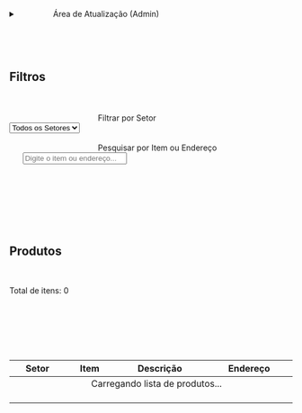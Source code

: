 <!DOCTYPE html>
<html lang="pt-br">
<head>
    <meta charset="UTF-8">
    <meta name="viewport" content="width=device-width, initial-scale=1.0">
    <title>Lista de Produtos - Ruptura</title>
        <script src="https://cdn.tailwindcss.com"></script>
    <style>
        /* Fonte Inter para um visual mais limpo */
        @import url('https://fonts.googleapis.com/css2?family=Inter:wght@400;500;600;700&display=swap');
        body {
            font-family: 'Inter', sans-serif;
        }
        /* Ajuste para a tabela não estourar em telas pequenas */
        .table-container {
            overflow-x: auto;
        }
        /* Esconde as setas do input de pesquisa */
        input[type="search"]::-webkit-search-decoration,
        input[type="search"]::-webkit-search-cancel-button,
        input[type="search"]::-webkit-search-results-button,
        input[type="search"]::-webkit-search-results-decoration {
            -webkit-appearance: none;
        }
    </style>

              
                <details id="adminSection" class="bg-white p-6 rounded-lg shadow-lg mb-6 cursor-pointer">
            <summary class="font-semibold text-lg text-blue-700">
                Área de Atualização (Admin)
            </summary>
            <div class="mt-4 border-t pt-4">
                <label for="dataPasteArea" class="block text-sm font-medium text-gray-700 mb-2">
                    Cole os dados da planilha aqui:
                </label>
                <p class="text-xs text-gray-500 mb-2">
                    Instrução: Na aba "Listas Por Setor", copie **apenas** os dados (da célula B2 até a última da coluna E) e cole na área abaixo.
                </p>
                <textarea id="dataPasteArea" rows="10" class="w-full p-3 border border-gray-300 rounded-lg focus:ring-2 focus:ring-blue-500" placeholder="Copie do Excel (Ctrl+C) e cole aqui (Ctrl+V)..."></textarea>
                <button id="saveButton" class="mt-4 w-full bg-blue-600 text-white font-bold py-3 px-5 rounded-lg hover:bg-blue-700 transition-colors focus:outline-none focus:ring-2 focus:ring-blue-500 focus:ring-offset-2">
                    Salvar e Atualizar Lista na Nuvem
                </button>
                <div id="saveStatus" class="mt-2 text-center text-sm"></div>
            </div>
        </details>

                <div class="bg-white p-6 rounded-lg shadow-lg mb-6">
                        <h2 class="text-lg sm:text-xl font-semibold text-gray-700 mb-4">Filtros</h2>
            <div class="grid grid-cols-1 md:grid-cols-2 gap-4">
                <div>
                                        <label for="filterSetor" class="block text-xs font-medium text-gray-700">Filtrar por Setor</label>
                                        <select id="filterSetor" class="mt-1 w-full p-3 border border-gray-300 rounded-lg focus:ring-2 focus:ring-blue-500 bg-white">
                        <option value="">Todos os Setores</option>
                                            </select>
                </div>
                <div>
                                        <label for="searchTerm" class="block text-xs font-medium text-gray-700">Pesquisar por Item ou Endereço</label>
                                        <input type="search" id="searchTerm" placeholder="Digite o item ou endereço..." class="mt-1 w-full p-3 border border-gray-300 rounded-lg focus:ring-2 focus:ring-blue-500">
                </div>
            </div>
        </div>

                <div class="bg-white rounded-lg shadow-lg">
            <div class="p-6">
                                 <h2 class="text-lg sm:text-xl font-semibold text-gray-700">Produtos</h2>
                <p id="rowCount" class="text-sm text-gray-500 mt-1">Total de itens: 0</p>
            </div>
            <div class="table-container">
                <table class="w-full min-w-[600px] text-left">
                    <thead class="bg-gray-50 border-b border-gray-200">
                        <tr>
                            <th class="p-4 text-sm font-semibold text-gray-600 uppercase tracking-wider">Setor</th>
                            <th class="p-4 text-sm font-semibold text-gray-600 uppercase tracking-wider">Item</th>
                            <th class="p-4 text-sm font-semibold text-gray-600 uppercase tracking-wider">Descrição</th>
                            <th class="p-4 text-sm font-semibold text-gray-600 uppercase tracking-wider">Endereço</th>
                        </tr>
                    </thead>
                    <tbody id="tableBody" class="divide-y divide-gray-200">
                                                <tr>
                            <td colspan="4" class="p-6 text-center text-gray-500">
                                Carregando lista de produtos...
                            </td>
                        </tr>
                    </tbody>
                </table>
            </div>
        </div>

    </div>

        <script type="module">
        // Importações do Firebase
        import { initializeApp } from "https://www.gstatic.com/firebasejs/11.6.1/firebase-app.js";
        import {
            getAuth,
            signInAnonymously,
            onAuthStateChanged
        } from "https://www.gstatic.com/firebasejs/11.6.1/firebase-auth.js";
        import {
            getFirestore,
            doc,
            setDoc,
            onSnapshot,
            setLogLevel
        } from "https://www.gstatic.com/firebasejs/11.6.1/firebase-firestore.js";

        // Config Firebase (fornecida pelo usuário)
        const firebaseConfig = {
            apiKey: "AIzaSyBo8G3ZcWk4EepN0cHdVBtXc7tGOfcw-yg",
            authDomain: "inscricaosinuca.firebaseapp.com",
            projectId: "inscricaosinuca",
            storageBucket: "inscricaosinuca.firebasestorage.app",
            messagingSenderId: "338241576305",
            appId: "1:338241576305:web:288b6124384c6be4f76ad0",
            measurementId: "G-PEDG30FS2R"
        };
        
        const appId = firebaseConfig.projectId || 'default-app-id';

        // Variáveis globais
        let db, auth;
        let allProducts = []; 
        let authReady = false; 
        let listDocRef; 

        // Elementos da DOM
        const filterSetor = document.getElementById('filterSetor');
        const searchTerm = document.getElementById('searchTerm');
        const tableBody = document.getElementById('tableBody');
        const rowCount = document.getElementById('rowCount');
        const saveButton = document.getElementById('saveButton');
        const dataPasteArea = document.getElementById('dataPasteArea');
        const saveStatus = document.getElementById('saveStatus');
        const adminSection = document.getElementById('adminSection');

        /**
         * Inicializa o Firebase e configura a autenticação
         */
        async function initFirebase() {
            try {
                const app = initializeApp(firebaseConfig);
                db = getFirestore(app);
                auth = getAuth(app);
                
                listDocRef = doc(db, "artifacts", appId, "public/data", "productList", "mainList");
                setLogLevel('debug');

                onAuthStateChanged(auth, async (user) => {
                    if (user) {
                        console.log("Usuário autenticado:", user.uid);
                        authReady = true;
                        loadProductList();
                    } else {
                        console.log("Nenhum usuário. Tentando login anônimo...");
                        authReady = false;
                        try {
                            await signInAnonymously(auth);
                        } catch (error) {
                            console.error("Erro ao autenticar anonimamente:", error);
                            tableBody.innerHTML = `<tr><td colspan="4" class="p-6 text-center text-red-500">Erro de autenticação. Não foi possível carregar os dados.</td></tr>`;
                        }
                    }
                });

            } catch (error) {
                console.error("Erro ao inicializar o Firebase:", error);
                tableBody.innerHTML = `<tr><td colspan="4" class="p-6 text-center text-red-500">Erro ao conectar com o banco de dados.</td></tr>`;
            }
        }

        /**
         * Converte o texto colado (separado por tabulação) em um array de objetos.
         */
        function parsePastedData(text) {
            if (!text || text.trim() === "") {
                return [];
            }
            
            const lines = text.trim().split('\n');
            return lines
                .filter(line => line.trim() !== "") 
                .map(line => {
                    const parts = line.split('\t'); 
                    return {
                        setor: parts[0] ? parts[0].trim() : '',
                        item: parts[1] ? parts[1].trim() : '',
                        descricao: parts[2] ? parts[2].trim() : '',
                        endereco: parts[3] ? parts[3].trim() : ''
                    };
                });
        }

        /**
         * **** NOVA FUNÇÃO ****
         * Popula a lista suspensa de setores com valores únicos.
         */
        function populateSetorFilter() {
            // Guarda o valor selecionado antes de limpar
            const currentValue = filterSetor.value;
            
            // Extrai setores únicos e não vazios da lista de produtos
            const setores = allProducts.map(p => p.setor).filter(s => s.length > 0);
            const uniqueSetores = [...new Set(setores)];
            uniqueSetores.sort(); // Ordena alfabeticamente

            // Limpa o select e adiciona a opção padrão
            filterSetor.innerHTML = '<option value="">Todos os Setores</option>';

            // Adiciona cada setor como uma nova opção
            uniqueSetores.forEach(setor => {
                const option = document.createElement('option');
                option.value = setor;
                option.textContent = setor;
                filterSetor.appendChild(option);
            });

            // Restaura o valor selecionado, se ele ainda existir
            filterSetor.value = currentValue;
        }


        /**
         * Carrega a lista de produtos do Firebase em tempo real (onSnapshot).
         */
        function loadProductList() {
            if (!authReady) {
                console.warn("Aguardando autenticação para carregar a lista...");
                return;
            }

            console.log("Tentando carregar lista do Firestore...");
            
            onSnapshot(listDocRef, (docSnap) => {
                if (docSnap.exists()) {
                    console.log("Dados recebidos do Firestore.");
                    const data = docSnap.data();
                    allProducts = parsePastedData(data.rawProductData || "");
                    console.log(`Lista carregada com ${allProducts.length} produtos.`);
                } else {
                    console.log("Nenhum documento encontrado. A lista está vazia.");
                    allProducts = [];
                    tableBody.innerHTML = `<tr><td colspan="4" class="p-6 text-center text-gray-500">A lista de produtos está vazia. Peça ao administrador para carregar os dados.</td></tr>`;
                }
                
                // **** ATUALIZAÇÃO ****
                // Popula o filtro de setor *depois* que os dados são carregados
                populateSetorFilter();
                
                // Renderiza a tabela
                renderTable();
            }, (error) => {
                console.error("Erro ao carregar lista do Firestore:", error);
                tableBody.innerHTML = `<tr><td colspan="4" class="p-6 text-center text-red-500">Erro ao carregar a lista. Verifique sua conexão.</td></tr>`;
            });
        }

        /**
         * Renderiza a tabela com base nos filtros e na lista 'allProducts'.
         */
        function renderTable() {
            // **** ATUALIZAÇÃO ****
            // Pega o valor exato do select (sem .toLowerCase())
            const setorFilter = filterSetor.value;
            const searchFilter = searchTerm.value.toLowerCase();

            const filteredProducts = allProducts.filter(product => {
                // **** ATUALIZAÇÃO ****
                // Pega o valor exato (sem .toLowerCase())
                const pSetor = product.setor;
                const pItem = product.item.toLowerCase();
                const pDesc = product.descricao.toLowerCase();
                const pEnd = product.endereco.toLowerCase();

                // **** ATUALIZAÇÃO ****
                // Compara o valor exato do setor
                const matchSetor = !setorFilter || pSetor === setorFilter;
                const matchSearch = !searchFilter || pItem.includes(searchFilter) || pEnd.includes(searchFilter);
                
                return matchSetor && matchSearch;
            });

            tableBody.innerHTML = '';
            rowCount.textContent = `Total de itens: ${filteredProducts.length}`;

            if (filteredProducts.length === 0) {
                if(allProducts.length > 0) {
                    tableBody.innerHTML = `<tr><td colspan="4" class="p-6 text-center text-gray-500">Nenhum produto encontrado com esses filtros.</td></tr>`;
                } else if (!authReady) {
                     tableBody.innerHTML = `<tr><td colspan="4" class="p-6 text-center text-gray-500">Conectando...</td></tr>`;
                } else {
                    tableBody.innerHTML = `<tr><td colspan="4" class="p-6 text-center text-gray-500">A lista de produtos está vazia.</td></tr>`;
                }
            } else {
                filteredProducts.forEach(product => {
                    const row = document.createElement('tr');
                    row.className = 'hover:bg-gray-50';
                    
                    const cellSetor = document.createElement('td');
                    cellSetor.className = 'p-4 text-sm text-gray-700';
                    cellSetor.textContent = product.setor;
                    row.appendChild(cellSetor);

                    const cellItem = document.createElement('td');
                    cellItem.className = 'p-4 text-sm text-gray-900 font-medium';
                    cellItem.textContent = product.item;
                    row.appendChild(cellItem);

                    const cellDesc = document.createElement('td');
                    cellDesc.className = 'p-4 text-sm text-gray-700';
                    cellDesc.textContent = product.descricao;
                    row.appendChild(cellDesc);

                    const cellEnd = document.createElement('td');
                    cellEnd.className = 'p-4 text-sm text-gray-700';
                    cellEnd.textContent = product.endereco;
                    row.appendChild(cellEnd);

                    tableBody.appendChild(row);
                });
            }
        }

        /**
         * Salva o texto bruto da área de texto no Firestore.
         */
        async function saveListToFirebase() {
            if (!authReady) {
                saveStatus.textContent = "Erro: Ainda não conectado. Tente novamente em alguns segundos.";
                saveStatus.className = "mt-2 text-center text-sm text-red-600";
                return;
            }

            const rawText = dataPasteArea.value;
            if (rawText.trim() === "") {
                saveStatus.textContent = "A área de texto está vazia. Cole os dados primeiro.";
                saveStatus.className = "mt-2 text-center text-sm text-yellow-600";
                return;
            }

            saveButton.disabled = true;
            saveStatus.textContent = "Salvando na nuvem...";
            saveStatus.className = "mt-2 text-center text-sm text-blue-600";

            try {
                await setDoc(listDocRef, { rawProductData: rawText });
                
                saveStatus.textContent = "Lista atualizada com sucesso!";
                saveStatus.className = "mt-2 text-center text-sm text-green-600";
                
                dataPasteArea.value = '';

            } catch (error) {
                console.error("Erro ao salvar no Firestore:", error);
                saveStatus.textContent = "Erro ao salvar. Tente novamente.";
                saveStatus.className = "mt-2 text-center text-sm text-red-600";
            } finally {
                saveButton.disabled = false;
                setTimeout(() => { saveStatus.textContent = ''; }, 4000);
            }
        }

        // Adiciona os event listeners para os filtros
        // **** ATUALIZAÇÃO: Evento 'input' trocado por 'change' para o select ****
        filterSetor.addEventListener('change', renderTable);
        searchTerm.addEventListener('input', renderTable);

        // Adiciona o event listener para o botão de salvar
        saveButton.addEventListener('click', saveListToFirebase);

        // Lógica de senha para a seção Admin
        adminSection.addEventListener('toggle', function(event) {
            if (!this.hasAttribute('open')) {
                event.preventDefault();
                const password = prompt("Por favor, digite a senha de administrador:");
                if (password === "brunofe") {
                    this.open = true;
                } else {
                    if (password !== null) { 
                        alert("Senha incorreta. Acesso negado.");
                    }
                    this.open = false;
                }
            }
        });

        // Inicia o aplicativo
        initFirebase();

    </script>
</body>
</html>
